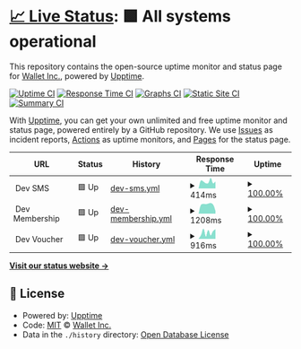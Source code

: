 # [📈 Live Status](https://WalletInc.github.io/status): <!--live status--> **🟩 All systems operational**

This repository contains the open-source uptime monitor and status page for [Wallet Inc.](https://wallet.inc), powered by [Upptime](https://github.com/upptime/upptime).

[![Uptime CI](https://github.com/WalletInc/status/workflows/Uptime%20CI/badge.svg)](https://github.com/WalletInc/status/actions?query=workflow%3A%22Uptime+CI%22)
[![Response Time CI](https://github.com/WalletInc/status/workflows/Response%20Time%20CI/badge.svg)](https://github.com/WalletInc/status/actions?query=workflow%3A%22Response+Time+CI%22)
[![Graphs CI](https://github.com/WalletInc/status/workflows/Graphs%20CI/badge.svg)](https://github.com/WalletInc/status/actions?query=workflow%3A%22Graphs+CI%22)
[![Static Site CI](https://github.com/WalletInc/status/workflows/Static%20Site%20CI/badge.svg)](https://github.com/WalletInc/status/actions?query=workflow%3A%22Static+Site+CI%22)
[![Summary CI](https://github.com/WalletInc/status/workflows/Summary%20CI/badge.svg)](https://github.com/WalletInc/status/actions?query=workflow%3A%22Summary+CI%22)

With [Upptime](https://upptime.js.org), you can get your own unlimited and free uptime monitor and status page, powered entirely by a GitHub repository. We use [Issues](https://github.com/WalletInc/status/issues) as incident reports, [Actions](https://github.com/WalletInc/status/actions) as uptime monitors, and [Pages](https://WalletInc.github.io/status) for the status page.

<!--start: status pages-->
<!-- This summary is generated by Upptime (https://github.com/upptime/upptime) -->
<!-- Do not edit this manually, your changes will be overwritten -->
<!-- prettier-ignore -->
| URL | Status | History | Response Time | Uptime |
| --- | ------ | ------- | ------------- | ------ |
| <img alt="" src="https://favicons.githubusercontent.com/null" height="13"> Dev SMS | 🟩 Up | [dev-sms.yml](https://github.com/WalletInc/status/commits/HEAD/history/dev-sms.yml) | <details><summary><img alt="Response time graph" src="./graphs/dev-sms/response-time-week.png" height="20"> 414ms</summary><br><a href="https://WalletInc.github.io/status/history/dev-sms"><img alt="Response time 361" src="https://img.shields.io/endpoint?url=https%3A%2F%2Fraw.githubusercontent.com%2FWalletInc%2Fstatus%2FHEAD%2Fapi%2Fdev-sms%2Fresponse-time.json"></a><br><a href="https://WalletInc.github.io/status/history/dev-sms"><img alt="24-hour response time 417" src="https://img.shields.io/endpoint?url=https%3A%2F%2Fraw.githubusercontent.com%2FWalletInc%2Fstatus%2FHEAD%2Fapi%2Fdev-sms%2Fresponse-time-day.json"></a><br><a href="https://WalletInc.github.io/status/history/dev-sms"><img alt="7-day response time 414" src="https://img.shields.io/endpoint?url=https%3A%2F%2Fraw.githubusercontent.com%2FWalletInc%2Fstatus%2FHEAD%2Fapi%2Fdev-sms%2Fresponse-time-week.json"></a><br><a href="https://WalletInc.github.io/status/history/dev-sms"><img alt="30-day response time 361" src="https://img.shields.io/endpoint?url=https%3A%2F%2Fraw.githubusercontent.com%2FWalletInc%2Fstatus%2FHEAD%2Fapi%2Fdev-sms%2Fresponse-time-month.json"></a><br><a href="https://WalletInc.github.io/status/history/dev-sms"><img alt="1-year response time 361" src="https://img.shields.io/endpoint?url=https%3A%2F%2Fraw.githubusercontent.com%2FWalletInc%2Fstatus%2FHEAD%2Fapi%2Fdev-sms%2Fresponse-time-year.json"></a></details> | <details><summary><a href="https://WalletInc.github.io/status/history/dev-sms">100.00%</a></summary><a href="https://WalletInc.github.io/status/history/dev-sms"><img alt="All-time uptime 100.00%" src="https://img.shields.io/endpoint?url=https%3A%2F%2Fraw.githubusercontent.com%2FWalletInc%2Fstatus%2FHEAD%2Fapi%2Fdev-sms%2Fuptime.json"></a><br><a href="https://WalletInc.github.io/status/history/dev-sms"><img alt="24-hour uptime 100.00%" src="https://img.shields.io/endpoint?url=https%3A%2F%2Fraw.githubusercontent.com%2FWalletInc%2Fstatus%2FHEAD%2Fapi%2Fdev-sms%2Fuptime-day.json"></a><br><a href="https://WalletInc.github.io/status/history/dev-sms"><img alt="7-day uptime 100.00%" src="https://img.shields.io/endpoint?url=https%3A%2F%2Fraw.githubusercontent.com%2FWalletInc%2Fstatus%2FHEAD%2Fapi%2Fdev-sms%2Fuptime-week.json"></a><br><a href="https://WalletInc.github.io/status/history/dev-sms"><img alt="30-day uptime 100.00%" src="https://img.shields.io/endpoint?url=https%3A%2F%2Fraw.githubusercontent.com%2FWalletInc%2Fstatus%2FHEAD%2Fapi%2Fdev-sms%2Fuptime-month.json"></a><br><a href="https://WalletInc.github.io/status/history/dev-sms"><img alt="1-year uptime 100.00%" src="https://img.shields.io/endpoint?url=https%3A%2F%2Fraw.githubusercontent.com%2FWalletInc%2Fstatus%2FHEAD%2Fapi%2Fdev-sms%2Fuptime-year.json"></a></details>
| <img alt="" src="https://favicons.githubusercontent.com/null" height="13"> Dev Membership | 🟩 Up | [dev-membership.yml](https://github.com/WalletInc/status/commits/HEAD/history/dev-membership.yml) | <details><summary><img alt="Response time graph" src="./graphs/dev-membership/response-time-week.png" height="20"> 1208ms</summary><br><a href="https://WalletInc.github.io/status/history/dev-membership"><img alt="Response time 1067" src="https://img.shields.io/endpoint?url=https%3A%2F%2Fraw.githubusercontent.com%2FWalletInc%2Fstatus%2FHEAD%2Fapi%2Fdev-membership%2Fresponse-time.json"></a><br><a href="https://WalletInc.github.io/status/history/dev-membership"><img alt="24-hour response time 351" src="https://img.shields.io/endpoint?url=https%3A%2F%2Fraw.githubusercontent.com%2FWalletInc%2Fstatus%2FHEAD%2Fapi%2Fdev-membership%2Fresponse-time-day.json"></a><br><a href="https://WalletInc.github.io/status/history/dev-membership"><img alt="7-day response time 1208" src="https://img.shields.io/endpoint?url=https%3A%2F%2Fraw.githubusercontent.com%2FWalletInc%2Fstatus%2FHEAD%2Fapi%2Fdev-membership%2Fresponse-time-week.json"></a><br><a href="https://WalletInc.github.io/status/history/dev-membership"><img alt="30-day response time 1067" src="https://img.shields.io/endpoint?url=https%3A%2F%2Fraw.githubusercontent.com%2FWalletInc%2Fstatus%2FHEAD%2Fapi%2Fdev-membership%2Fresponse-time-month.json"></a><br><a href="https://WalletInc.github.io/status/history/dev-membership"><img alt="1-year response time 1067" src="https://img.shields.io/endpoint?url=https%3A%2F%2Fraw.githubusercontent.com%2FWalletInc%2Fstatus%2FHEAD%2Fapi%2Fdev-membership%2Fresponse-time-year.json"></a></details> | <details><summary><a href="https://WalletInc.github.io/status/history/dev-membership">100.00%</a></summary><a href="https://WalletInc.github.io/status/history/dev-membership"><img alt="All-time uptime 100.00%" src="https://img.shields.io/endpoint?url=https%3A%2F%2Fraw.githubusercontent.com%2FWalletInc%2Fstatus%2FHEAD%2Fapi%2Fdev-membership%2Fuptime.json"></a><br><a href="https://WalletInc.github.io/status/history/dev-membership"><img alt="24-hour uptime 100.00%" src="https://img.shields.io/endpoint?url=https%3A%2F%2Fraw.githubusercontent.com%2FWalletInc%2Fstatus%2FHEAD%2Fapi%2Fdev-membership%2Fuptime-day.json"></a><br><a href="https://WalletInc.github.io/status/history/dev-membership"><img alt="7-day uptime 100.00%" src="https://img.shields.io/endpoint?url=https%3A%2F%2Fraw.githubusercontent.com%2FWalletInc%2Fstatus%2FHEAD%2Fapi%2Fdev-membership%2Fuptime-week.json"></a><br><a href="https://WalletInc.github.io/status/history/dev-membership"><img alt="30-day uptime 100.00%" src="https://img.shields.io/endpoint?url=https%3A%2F%2Fraw.githubusercontent.com%2FWalletInc%2Fstatus%2FHEAD%2Fapi%2Fdev-membership%2Fuptime-month.json"></a><br><a href="https://WalletInc.github.io/status/history/dev-membership"><img alt="1-year uptime 100.00%" src="https://img.shields.io/endpoint?url=https%3A%2F%2Fraw.githubusercontent.com%2FWalletInc%2Fstatus%2FHEAD%2Fapi%2Fdev-membership%2Fuptime-year.json"></a></details>
| <img alt="" src="https://favicons.githubusercontent.com/null" height="13"> Dev Voucher | 🟩 Up | [dev-voucher.yml](https://github.com/WalletInc/status/commits/HEAD/history/dev-voucher.yml) | <details><summary><img alt="Response time graph" src="./graphs/dev-voucher/response-time-week.png" height="20"> 916ms</summary><br><a href="https://WalletInc.github.io/status/history/dev-voucher"><img alt="Response time 817" src="https://img.shields.io/endpoint?url=https%3A%2F%2Fraw.githubusercontent.com%2FWalletInc%2Fstatus%2FHEAD%2Fapi%2Fdev-voucher%2Fresponse-time.json"></a><br><a href="https://WalletInc.github.io/status/history/dev-voucher"><img alt="24-hour response time 1369" src="https://img.shields.io/endpoint?url=https%3A%2F%2Fraw.githubusercontent.com%2FWalletInc%2Fstatus%2FHEAD%2Fapi%2Fdev-voucher%2Fresponse-time-day.json"></a><br><a href="https://WalletInc.github.io/status/history/dev-voucher"><img alt="7-day response time 916" src="https://img.shields.io/endpoint?url=https%3A%2F%2Fraw.githubusercontent.com%2FWalletInc%2Fstatus%2FHEAD%2Fapi%2Fdev-voucher%2Fresponse-time-week.json"></a><br><a href="https://WalletInc.github.io/status/history/dev-voucher"><img alt="30-day response time 817" src="https://img.shields.io/endpoint?url=https%3A%2F%2Fraw.githubusercontent.com%2FWalletInc%2Fstatus%2FHEAD%2Fapi%2Fdev-voucher%2Fresponse-time-month.json"></a><br><a href="https://WalletInc.github.io/status/history/dev-voucher"><img alt="1-year response time 817" src="https://img.shields.io/endpoint?url=https%3A%2F%2Fraw.githubusercontent.com%2FWalletInc%2Fstatus%2FHEAD%2Fapi%2Fdev-voucher%2Fresponse-time-year.json"></a></details> | <details><summary><a href="https://WalletInc.github.io/status/history/dev-voucher">100.00%</a></summary><a href="https://WalletInc.github.io/status/history/dev-voucher"><img alt="All-time uptime 100.00%" src="https://img.shields.io/endpoint?url=https%3A%2F%2Fraw.githubusercontent.com%2FWalletInc%2Fstatus%2FHEAD%2Fapi%2Fdev-voucher%2Fuptime.json"></a><br><a href="https://WalletInc.github.io/status/history/dev-voucher"><img alt="24-hour uptime 100.00%" src="https://img.shields.io/endpoint?url=https%3A%2F%2Fraw.githubusercontent.com%2FWalletInc%2Fstatus%2FHEAD%2Fapi%2Fdev-voucher%2Fuptime-day.json"></a><br><a href="https://WalletInc.github.io/status/history/dev-voucher"><img alt="7-day uptime 100.00%" src="https://img.shields.io/endpoint?url=https%3A%2F%2Fraw.githubusercontent.com%2FWalletInc%2Fstatus%2FHEAD%2Fapi%2Fdev-voucher%2Fuptime-week.json"></a><br><a href="https://WalletInc.github.io/status/history/dev-voucher"><img alt="30-day uptime 100.00%" src="https://img.shields.io/endpoint?url=https%3A%2F%2Fraw.githubusercontent.com%2FWalletInc%2Fstatus%2FHEAD%2Fapi%2Fdev-voucher%2Fuptime-month.json"></a><br><a href="https://WalletInc.github.io/status/history/dev-voucher"><img alt="1-year uptime 100.00%" src="https://img.shields.io/endpoint?url=https%3A%2F%2Fraw.githubusercontent.com%2FWalletInc%2Fstatus%2FHEAD%2Fapi%2Fdev-voucher%2Fuptime-year.json"></a></details>

<!--end: status pages-->

[**Visit our status website →**](https://WalletInc.github.io/status)

## 📄 License

- Powered by: [Upptime](https://github.com/upptime/upptime)
- Code: [MIT](./LICENSE) © [Wallet Inc.](https://wallet.inc)
- Data in the `./history` directory: [Open Database License](https://opendatacommons.org/licenses/odbl/1-0/)
